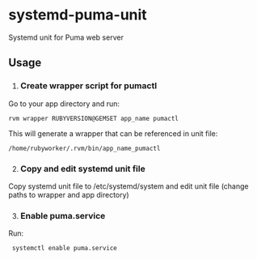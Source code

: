 # systemd-puma-unit
Systemd unit for Puma web server

## Usage

1. ### Create wrapper script for pumactl

Go to your app directory and run:

```
rvm wrapper RUBYVERSION@GEMSET app_name pumactl
```
This will generate a wrapper that can be referenced in unit file:

```
/home/rubyworker/.rvm/bin/app_name_pumactl
```

2. ### Copy and edit systemd unit file

Copy systemd unit file to /etc/systemd/system and edit unit file (change paths to wrapper and app directory)

3. ### Enable puma.service

Run:

```
 systemctl enable puma.service
```